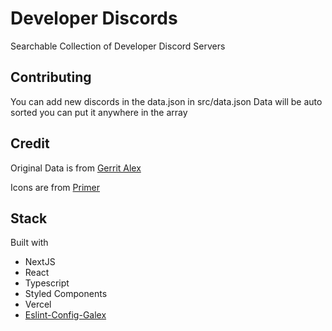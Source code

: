 # Developer Discords

Searchable Collection of Developer Discord Servers

## Contributing

You can add new discords in the data.json in src/data.json 
Data will be auto sorted you can put it anywhere in the array

## Credit

Original Data is from [Gerrit Alex](https://github.com/ljosberinn/awesome-dev-discord)

Icons are from [Primer](https://primer.style/octicons/)

## Stack

Built with

-   NextJS
-   React
-   Typescript
-   Styled Components
-   Vercel
-   [Eslint-Config-Galex](https://github.com/ljosberinn/eslint-config-galex)
